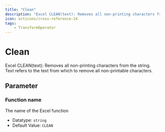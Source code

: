 ```yaml
---
title: "Clean"
description: "Excel CLEAN(text): Removes all non-printing characters from the string. Text refers to the text from which to remove all non-printable characters."
icon: octicons/cross-reference-24
tags: 
    - TransformOperator
---
```

# Clean
<!-- This file was generated - DO NOT CHANGE IT MANUALLY -->



Excel CLEAN(text): Removes all non-printing characters from the string. Text refers to the text from which to remove all non-printable characters.

## Parameter

### Function name

The name of the Excel function

- Datatype: `string`
- Default Value: `CLEAN`



